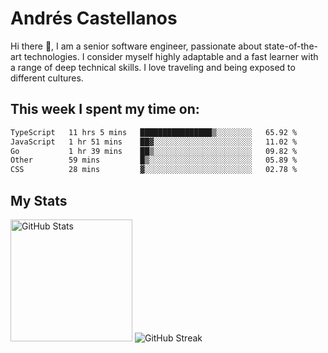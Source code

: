 # Andrés Castellanos

Hi there 👋, I am a senior software engineer, passionate about state-of-the-art technologies. I consider myself highly adaptable and a fast learner with a range of deep technical skills. I love traveling and being exposed to different cultures.

## This week I spent my time on:

<!--START_SECTION:waka-->

```txt
TypeScript   11 hrs 5 mins   ████████████████▒░░░░░░░░   65.92 %
JavaScript   1 hr 51 mins    ██▓░░░░░░░░░░░░░░░░░░░░░░   11.02 %
Go           1 hr 39 mins    ██▒░░░░░░░░░░░░░░░░░░░░░░   09.82 %
Other        59 mins         █▒░░░░░░░░░░░░░░░░░░░░░░░   05.89 %
CSS          28 mins         ▓░░░░░░░░░░░░░░░░░░░░░░░░   02.78 %
```

<!--END_SECTION:waka-->

## My Stats

<img height="195" src="https://github-readme-stats.vercel.app/api?username=andrescv&show_icons=true&theme=onedark&hide_border=true&card_width=495" alt="GitHub Stats" />

<img src="https://streak-stats.demolab.com?user=andrescv&theme=one-dark-pro&hide_border=true" alt="GitHub Streak" />
